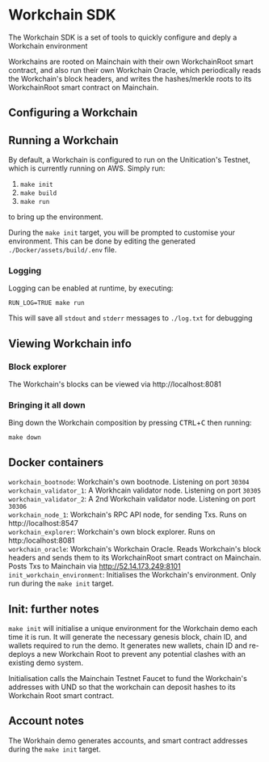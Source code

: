 # Workchain SDK

The Workchain SDK is a set of tools to quickly configure and deply a Workchain environment

Workchains are rooted on Mainchain with their own WorkchainRoot smart contract, and also run their own 
Workchain Oracle, which periodically reads the Workchain's block headers, and writes the hashes/merkle roots
to its WorkchainRoot smart contract on Mainchain.

## Configuring a Workchain


## Running a Workchain

By default, a Workchain is configured to run on the Unitication's Testnet, which is
currently running on AWS. Simply run:

1. `make init`
2. `make build`
3. `make run`

to bring up the environment.

During the `make init` target, you will be prompted to customise your environment. This can be 
done by editing the generated `./Docker/assets/build/.env` file.

### Logging

Logging can be enabled at runtime, by executing:

`RUN_LOG=TRUE make run`

This will save all `stdout` and `stderr` messages to `./log.txt` for debugging

## Viewing Workchain info

### Block explorer
The Workchain's blocks can be viewed via http://localhost:8081


### Bringing it all down

Bing down the Workchain composition by pressing <kbd>CTRL</kbd>+<kbd>C</kbd> then running:

`make down`

## Docker containers

`workchain_bootnode`: Workchain's own bootnode. Listening on port `30304  `  
`workchain_validator_1`: A Workhcain validator node. Listening on port `30305`  
`workchain_validator_2`: A 2nd Workchain validator node. Listening on port `30306`  
`workchain_node_1`: Workchain's RPC API node, for sending Txs. Runs on http://localhost:8547  
`workchain_explorer`: Workchain's own block explorer. Runs on http:/localhost:8081  
`workchain_oracle`: Workchain's Workchain Oracle. Reads Workchain's block headers and sends them to its
WorkchainRoot smart contract on Mainchain. Posts Txs to Mainchain via http://52.14.173.249:8101  
`init_workchain_environment`: Initialises the Workchain's environment.
Only run during the `make init` target.

## Init: further notes

`make init` will initialise a unique environment for the Workchain demo each time it is run. 
It will generate the necessary genesis block, chain ID, and wallets required to run the demo. 
It generates new wallets, chain ID and re-deploys a new Workchain Root to prevent any potential 
clashes with an existing demo system. 

Initialisation calls the Mainchain Testnet Faucet to fund the Workchain's addresses with UND
so that the workchain can deposit hashes to its Workchain Root smart contract.

## Account notes

The Workhain demo generates accounts, and smart contract addresses during the `make init` target.

